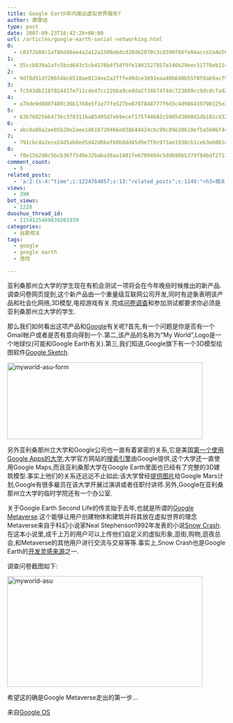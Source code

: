 ```yaml
---
title: Google Earth年内推出虚拟世界服务?
author: 摩摩诘
type: post
date: 2007-09-23T16:42:28+00:00
url: /articles/google-earth-social-networking.html
0:
  - c0372b88c1af86d40ae4a2a12a1508ebdcd28d62070c3c8390f86fe04acce2a4e56fcb4c9dca7497fc74aa53aa0d2386
1:
  - 55ccb839a1afc5bcd643c5cb4176b4f5df9fe1401527857a346b29eec51776eb11ca063ad3cdb4338420870d797fc45c
2:
  - 9d78d51df28654bc6510ae0134ee2a2fffe49dce3691eaa40b648b55f0fdab9acf92c6a4d85c313c925976e88ea651c2
3:
  - fc543db218f824417e711cde47cc22bba9cedda2f34b74f4dc723889cc9dcdcfad2afba70ee34865ffbd4ba707503b2c
4:
  - a7bde9d0807480c36b1768e5f1e77fe527be8787848777f6d3c4d986419790325e2c55f3bc5dedb18f2b496d91af2acc
5:
  - 63b76825664736c3f0311ba85405d7eb9ecef175744682c5905d3060d1db102c4322bb254dd97e81ca61e22fc72689e1
6:
  - abc8a80a2ae05b20e2aee1d616720466e038b44424c6c99c89e28610ef5a5606f4c12d9bf7a4c572e5df078e72eede9d
7:
  - 791cbc4a2ece24d5ab8ed5d42d6bafb0b8dd45d9e7f0c973ae1938cb1ceb3e6081df07cf38608136da81e434c7133df1
8:
  - f8e1562d0c5bcb36ff540e32baba36aa1481fe6709404c5ddb90b5379f84bdf2713c073ff1d206fdc5d3ab8b9cce00bd
comment_count:
  - 9
related_posts:
  - 'a:2:{s:4:"time";i:1224764857;s:13:"related_posts";s:1249:"<h3>相关日志</h3><ul class="related_post"><li><a href="http://www.digglife.cn/articles/google-earth-flight-simulator.html" title="Google Earth的复活节彩蛋:模拟飞行">Google Earth的复活节彩蛋:模拟飞行</a></li><li><a href="http://www.digglife.cn/articles/google-search-engine-for-ringtones.html" title="Google将发布手机铃声搜索">Google将发布手机铃声搜索</a></li><li><a href="http://www.digglife.cn/articles/adsense-for-feed-review.html" title="Google AdSense的Feed广告">Google AdSense的Feed广告</a></li><li><a href="http://www.digglife.cn/articles/google-maps-japan-street-view.html" title="Google地图日本版加入街景(Street View)功能">Google地图日本版加入街景(Street View)功能</a></li><li><a href="http://www.digglife.cn/articles/knol-open.html" title="Google的维基百科Knol正式开放">Google的维基百科Knol正式开放</a></li><li><a href="http://www.digglife.cn/articles/google-docs-templates.html" title="使用开放的模板创建Google文件">使用开放的模板创建Google文件</a></li><li><a href="http://www.digglife.cn/articles/adsense-referrals-retired.html" title="Adsense推介计划将在8月底暂停">Adsense推介计划将在8月底暂停</a></li></ul>";}'
views:
  - 390
bot_views:
  - 1228
duoshuo_thread_id:
  - 1154125469839261939
categories:
  - 谷歌相关
tags:
  - google
  - google earth
  - 游戏

---
```

亚利桑那州立大学的学生现在有机会测试一项将会在今年晚些时候推出的新产品.调查问卷网页提到,这个新产品由一个重量级互联网公司开发,同时有迹象表明该产品和社会化网络,3D模型,电视游戏有关.完成<a title="问卷调查" href="http://beta.asu.edu/myworld" target="_blank">问卷调查</a>和参加测试都要求你必须是亚利桑那州立大学的学生.

那么我们如何看出这项产品和<a title="Google相关文章" href="https://www.digglife.net/articles/category/about-google/" target="_blank">Google</a>有关呢?首先,有一个问题是你是否有一个Gmail帐户或者是否有意向得到一个.第二,该产品的名称为"My World",Logo是一个地球仪(可能和Google Earth有关).第三,我们知道,Google旗下有一个3D模型绘图软件<a title="Google Sketch主页" href="http://sketchup.google.com/" target="_blank">Google Sketch</a>.

<!--more-->

<a href="https://www.digglife.net/wp-content/uploads/3/379/2007/09/myworld-asu-form.png" target="_blank"><img id="id" height="177" alt="myworld-asu-form" src="https://www.digglife.net/wp-content/uploads/3/379/2007/09/myworld-asu-form-thumb.png" width="450" border="0" /></a> 

另外亚利桑那州立大学和Google公司也一直有着紧密的关系,它是美国<a title="第一个使用Google Apps的大学" href="http://www.asu.edu/news/stories/200610/20061010_asugmail.htm" target="_blank">第一个使用Google Apps的大学</a>,大学官方网站的<a title="亚利桑那州立大学的搜索引擎" href="http://www.asu.edu/search/gsa/" target="_blank">搜索引擎</a>由Google提供,这个大学还一直使用Google Maps,而且亚利桑那大学在Google Earth里面也已经有了完整的3D建筑模型.事实上他们的关系还远远不止如此:该大学曾经<a title="亚利桑那大学的Mars计划" href="http://themis.asu.edu/projects/googlemars" target="_blank">提供图片</a>给Google Mars计划,Google有很多雇员在该大学开展过演讲或者任职付讲师.另外,Google在亚利桑那州立大学的临时学院还有一个办公室.

关于Google Earth Second Life的传言始于去年,也就是所谓的<a title="Google Metaverse" href="http://www.techcrunch.com/2007/01/24/googles-metaverse/" target="_blank">Google Metaverse</a>.这个能够让用户创建物体和建筑并将其放在虚拟世界的理念Metaverse来自于科幻小说家Neal Stephenson1992年发表的小说<a title="Snow Crash" href="http://en.wikipedia.org/wiki/Snow_Crash" target="_blank">Snow Crash</a>.在这本小说里,成千上万的用户可以上传他们自定义的虚拟形象,逛街,购物,逛夜总会,和Metaverse的其他用户进行交流与交易等等.事实上,Snow Crash也是Google Earth的<a href="http://www.brownianemotion.org/2006/07/24/notes-on-the-origin-of-google-earth/" target="_blank">开发灵感来源</a>之一.

调查问卷截图如下:

<a href="https://www.digglife.net/wp-content/uploads/3/379/2007/09/myworld-asu.png" target="_blank"><img id="id" height="255" alt="myworld-asu" src="https://www.digglife.net/wp-content/uploads/3/379/2007/09/myworld-asu-thumb.png" width="450" border="0" /></a> 

希望这的确是Google Metaverse走出的第一步&#8230;

来自<a title="Google Operating System" href="http://googlesystem.blogspot.com/2007/09/social-network-for-google-earth.html" target="_blank">Google OS</a>
